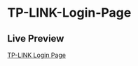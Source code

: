 # TP-LINK-Login-Page

## Live Preview
[TP-LINK Login Page](https://tp-link-login-page.netlify.app/)

